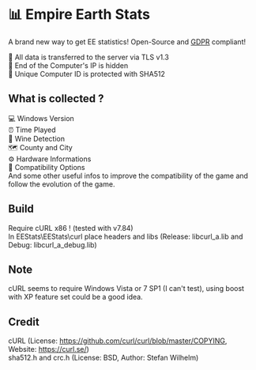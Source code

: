 # 📊 Empire Earth Stats
A brand new way to get EE statistics! Open-Source and [GDPR](https://ec.europa.eu/info/law/law-topic/data-protection/data-protection-eu_en) compliant!

🔐 All data is transferred to the server via TLS v1.3\
📡 End of the Computer's IP is hidden\
🔑 Unique Computer ID is protected with SHA512

## What is collected ?
💻 Windows Version\
⏰ Time Played\
🍷 Wine Detection\
🗺 County and City\
⚙ Hardware Informations\
🔧 Compatibility Options\
And some other useful infos to improve the compatibility of the game and follow the evolution of the game.

## Build
Require cURL x86 ! (tested with v7.84) \
In EEStats\EEStats\curl place headers and libs (Release: libcurl_a.lib and Debug: libcurl_a_debug.lib)

## Note
cURL seems to require Windows Vista or 7 SP1 (I can't test), using boost with XP feature set could be a good idea.

## Credit
cURL (License: https://github.com/curl/curl/blob/master/COPYING, Website: https://curl.se/) \
sha512.h and crc.h (License: BSD, Author: Stefan Wilhelm)